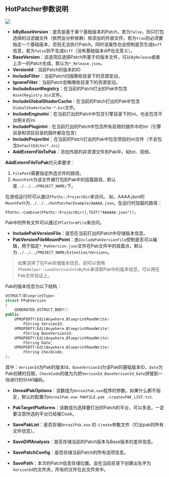 ## HotPatcher参数说明

![](https://imzlp.me/notes/index/UE4/Plugins/HotPatcher/HotPatcher-Export-Patch.png)

- **bByBaseVersion**：是否是基于某个基础版本的Patch，若为`false`，则只打包选择的过滤器文件（依然会分析依赖）和添加的外部文件，若为`true`则必须要指定一个基础版本，否则无法执行Patch。同时该属性也会控制是否生成`Diff`信息，若为`false`则不生成`Diff`（没有基础版本diff也无意义）。
- **BaseVersion**：该选项应选择Patch所基于的版本文件，可以`ByRelease`或者上次一的Patch生成，默认为`*_Release.json`。
- **VersionId**：当前Patch的版本的ID
- **IncludeFilter**：当前Patch扫描哪些目录下的资源变动。
- **IgnoreFilter**：当前Patch忽略哪些目录下的资源变动。
- **IncludeAssetRegistry**：在当前的Patch打出的Pak中包含`AssetRegistry.bin`文件。
- **IncludeGlobalShaderCache**：在当前的Patch打出的Pak中包含`GlobalShaderCache-*.bin`文件。
- **IncludeEngineIni**：在当前打出的Patch中包含引擎目录下的ini，也会包含平台相关的ini
- **IncludePluginIni**：在当前打出的Patch中包含所有启用的插件中的ini（引擎目录和项目目录的插件都会包含）
- **IncludeProjectIni**：在当前的Patch打出的Pak中包含项目的ini文件（不会包含`DefaultEditor*.ini`）
- **AddExternFileToPak**：添加外部的非资源文件到Pak中，如txt、视频。

**AddExternFileToPak**的元素要求：

1. `FilePath`需要指定所选文件的路径。
2. `MountPath`为该文件被打包到Pak中的挂载路径，默认是`../../../PROJECT_NAME/`下。

在游戏运行时可以通过`FPaths::ProjectDir`来访问。
如，AAAA.json的`MountPath`为`../../../HotPatcherExample/AAAAA.json`，在运行时加载的路径：

```
FPaths::Combine(FPaths::ProjectDir(),TEXT("AAAAAA.json"));
```
Pak中的所有文件可以通过`IPlatformFile`来访问。

- **IncludePakVersionFile**：是否在当前打出的Patch中存储版本信息。
- **PakVersionFileMountPoint**：由`IncludePakVersionFile`控制是否可以编辑，用于指定`*_PakVersion.json`文件在Pak文件中的挂载点，默认为`../../../PROJECT_NAME/Extention/Versions`。

> 如果选择了在Pak存储版本信息，则可以使用`FPakHelper::LoadVersionInfoByPak`来读取Pak中的版本信息，可以用在Pak文件验证上。

Pak的版本信息为以下结构：

```cpp
USTRUCT(BlueprintType)
struct FPakVersion
{
	GENERATED_USTRUCT_BODY()
public:
	UPROPERTY(EditAnywhere,BlueprintReadWrite)
		FString VersionId;
	UPROPERTY(EditAnywhere,BlueprintReadWrite)
		FString BaseVersionId;
	UPROPERTY(EditAnywhere,BlueprintReadWrite)
		FString Date;
	UPROPERTY(EditAnywhere,BlueprintReadWrite)
		FString CheckCode;
};
```

其中：`VersionId`为Pak的版本Id，`BaseVersionId`为该Pak的基础版本ID，`Date`为Pak创建的日期，`CheckCode`的值为为把`VersionId_BaseVersionId_Date`拼接到一块进行的SHA1编码。

- **UnrealPakOptions**：该数组为`UnrealPak.exe`程序的参数。如果什么都不指定，默认的配置为`UnrealPak.exe PAKFILE.pak -create=PAK_LIST.txt`.

- **PakTargetPlatforms**：该数组为选择要打出的Patch的平台，可以多选，一定要注意所选的平台已经被Cook。

- **SavePakList**：是否存储`UnrealPak.exe` 的`-Create`参数文件（打出pak的所有文件信息）。

- **SaveDiffAnalysis**：是否存储当前的Patch版本与Base版本的差异信息。

- **SavePatchConfig**：是否存储当前Patch的所有选项信息。

- **SavePath**：本次的Patch信息存储位置。会在当前目录下创建出名字为`VersionId`的文件夹，所有的文件在此文件夹中。
